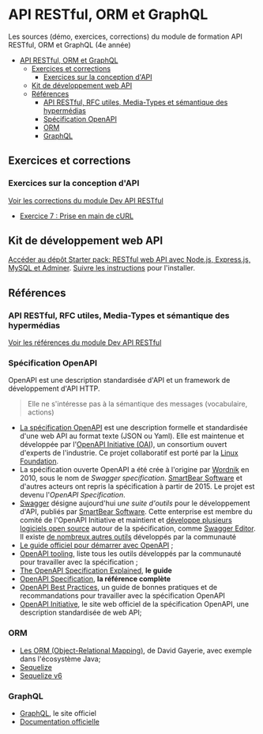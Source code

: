 # API RESTful, ORM et GraphQL

Les sources (démo, exercices, corrections) du module de formation API RESTful, ORM et GraphQL (4e année)

- [API RESTful, ORM et GraphQL](#api-restful-orm-et-graphql)
  - [Exercices et corrections](#exercices-et-corrections)
    - [Exercices sur la conception d'API](#exercices-sur-la-conception-dapi)
  - [Kit de développement web API](#kit-de-développement-web-api)
  - [Références](#références)
    - [API RESTful, RFC utiles, Media-Types et sémantique des hypermédias](#api-restful-rfc-utiles-media-types-et-sémantique-des-hypermédias)
    - [Spécification OpenAPI](#spécification-openapi)
    - [ORM](#orm)
    - [GraphQL](#graphql)


## Exercices et corrections

### Exercices sur la conception d'API

[Voir les corrections du module Dev API RESTful](https://github.com/paul-schuhm/web-api/blob/main/exercices/suggestions-exercices-web-api)

- [Exercice 7 : Prise en main de cURL](https://github.com/paul-schuhm/web-api/blob/main/exercices/suggestions-exercices-web-api/exercice-7.md)

## Kit de développement web API

[Accéder au dépôt Starter pack: RESTful web API avec Node.js, Express.js, MySQL et Adminer](https://github.com/paul-schuhm/starterpack-api-nodejs). [Suivre les instructions](https://github.com/paul-schuhm/starterpack-api-nodejs?tab=readme-ov-file#lancer-le-projet-avec-compose) pour l'installer.


## Références

### API RESTful, RFC utiles, Media-Types et sémantique des hypermédias

[Voir les références du module Dev API RESTful](https://github.com/paul-schuhm/web-api?tab=readme-ov-file#r%C3%A9f%C3%A9rences)

### Spécification OpenAPI 

OpenAPI est une description standardisée d'API et un framework de développement d'API HTTP. 

> Elle ne s'intéresse pas à la sémantique des messages (vocabulaire, actions)

- [La spécification OpenAPI](https://www.openapis.org/what-is-openapi) est une description formelle et standardisée d'une web API au format texte (JSON ou Yaml). Elle est maintenue et développée par l'[OpenAPI Initiative (OAI](https://www.openapis.org/about)), un consortium ouvert d'experts de l'industrie. Ce projet collaboratif est porté par la [Linux Foundation](https://www.linuxfoundation.org/).  
- La spécification ouverte OpenAPI a été crée à l'origine par [Wordnik](https://en.wikipedia.org/wiki/Wordnik) en 2010, sous le nom de *Swagger specification*. [SmartBear Software](https://en.wikipedia.org/wiki/SmartBear_Software) et d'autres acteurs ont repris la spécification à partir de 2015. Le projet est devenu l'*OpenAPI Specification*.
- [Swagger](https://en.wikipedia.org/wiki/Swagger_(software)) désigne aujourd'hui *une suite d'outils* pour le développement d'API, publiés par [SmartBear Software](https://en.wikipedia.org/wiki/SmartBear_Software). Cette enterprise est membre du comité de l'OpenAPI Initiative et maintient et [développe plusieurs logiciels open source](https://swagger.io/tools/open-source/) autour de la spécification, comme [Swagger Editor](https://swagger.io/tools/swagger-editor/). Il existe [de nombreux autres outils](https://tools.openapis.org/) développés par la communauté
- [Le guide officiel pour démarrer avec OpenAPI](https://learn.openapis.org/) ;
- [OpenAPI tooling](https://tools.openapis.org/), liste tous les outils développés par la communauté pour travailler avec la spécification ;
- [The OpenAPI Specification Explained](https://learn.openapis.org/specification/), **le guide**
- [OpenAPI Specification](https://spec.openapis.org/oas/v3.1.0#openapi-specification), **la référence complète**
- [OpenAPI Best Practices](https://learn.openapis.org/best-practices.html), un guide de bonnes pratiques et de recommandations pour travailler avec la spécification OpenAPI
- [OpenAPI Initiative](https://www.openapis.org/), le site web officiel de la spécification OpenAPI, une description standardisée de web API;

### ORM

- [Les ORM (Object-Relational Mapping)](https://gayerie.dev/epsi-b3-orm/javaee_orm/intro.html), de David Gayerie, avec exemple dans l'écosystème Java;
- [Sequelize](https://sequelize.org/)
- [Sequelize v6](https://sequelize.org/docs/v6/)

### GraphQL

- [GraphQL](https://graphql.org/), le site officiel
- [Documentation officielle](https://graphql.org/learn/)

